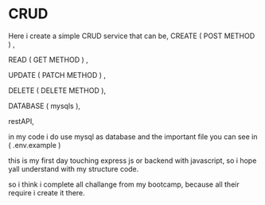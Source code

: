 # CRUD
Here i create a simple CRUD service that can be, 
CREATE ( POST METHOD ) , 

READ ( GET METHOD ) ,

UPDATE ( PATCH METHOD ) ,

DELETE ( DELETE METHOD ),

DATABASE ( mysqls ),

restAPI,


in my code i do use mysql as database and the important file you can see in ( .env.example )

this is my first day touching express js or backend with javascript, so i hope yall understand with my structure code.

so i think i complete all challange from my bootcamp, because all their require i create it there.


